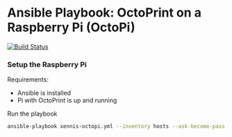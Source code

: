 # Ansible Playbook: OctoPrint on a Raspberry Pi (OctoPi)

[![Build Status](https://travis-ci.org/Xennis/xennis-octopi.svg?branch=master)](https://travis-ci.org/Xennis/xennis-octopi)

### Setup the Raspberry Pi

Requirements:
* Ansible is installed
* Pi with OctoPrint is up and running

Run the playbook
```sh
ansible-playbook xennis-octopi.yml --inventory hosts --ask-become-pass
```
